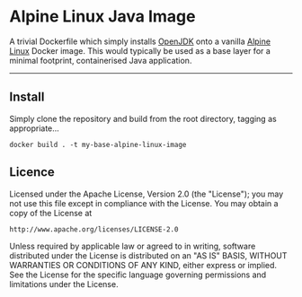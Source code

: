 # Alpine Linux Java Image #
A trivial Dockerfile which simply installs [OpenJDK](http://openjdk.java.net/) onto a vanilla [Alpine Linux](https://alpinelinux.org/) Docker image. This would typically be used as a base layer for a minimal footprint, containerised Java application.

***

## Install ##
Simply clone the repository and build from the root directory, tagging as appropriate...

    docker build . -t my-base-alpine-linux-image

## Licence ##
Licensed under the Apache License, Version 2.0 (the "License");
you may not use this file except in compliance with the License.
You may obtain a copy of the License at

    http://www.apache.org/licenses/LICENSE-2.0

Unless required by applicable law or agreed to in writing, software
distributed under the License is distributed on an "AS IS" BASIS,
WITHOUT WARRANTIES OR CONDITIONS OF ANY KIND, either express or implied.
See the License for the specific language governing permissions and
limitations under the License.
